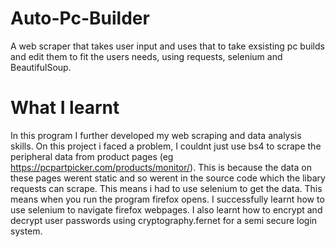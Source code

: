 # Auto-Pc-Builder
A web scraper that takes user input and uses that to take exsisting pc builds and edit them to fit the users needs, using requests, selenium and BeautifulSoup.
# What I learnt
In this program I further developed my web scraping and data analysis skills. On this project i faced a problem, I couldnt just use bs4 to scrape the peripheral data from product pages (eg https://pcpartpicker.com/products/monitor/). This is because the data on these pages werent static and so werent in the source code which the libary requests can scrape. This means i had to use selenium to get the data. This means when you run the program firefox opens. I successfully learnt how to use selenium to navigate firefox webpages. I also learnt how to encrypt and decrypt user passwords using cryptography.fernet for a semi secure login system.
